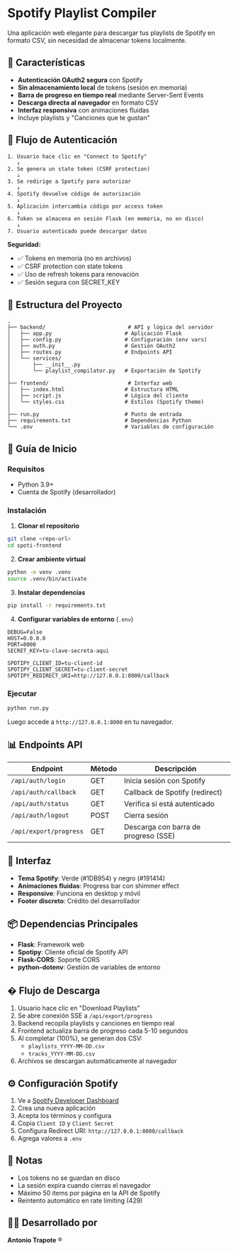 # Spotify Playlist Compiler

Una aplicación web elegante para descargar tus playlists de Spotify en formato CSV, sin necesidad de almacenar tokens localmente.

## 🎯 Características

- **Autenticación OAuth2 segura** con Spotify
- **Sin almacenamiento local** de tokens (sesión en memoria)
- **Barra de progreso en tiempo real** mediante Server-Sent Events
- **Descarga directa al navegador** en formato CSV
- **Interfaz responsiva** con animaciones fluidas
- Incluye playlists y "Canciones que te gustan"

## 🔐 Flujo de Autenticación

```
1. Usuario hace clic en "Connect to Spotify"
   ↓
2. Se genera un state token (CSRF protection)
   ↓
3. Se redirige a Spotify para autorizar
   ↓
4. Spotify devuelve código de autorización
   ↓
5. Aplicación intercambia código por access token
   ↓
6. Token se almacena en sesión Flask (en memoria, no en disco)
   ↓
7. Usuario autenticado puede descargar datos
```

**Seguridad:**
- ✅ Tokens en memoria (no en archivos)
- ✅ CSRF protection con state tokens
- ✅ Uso de refresh tokens para renovación
- ✅ Sesión segura con SECRET_KEY

## 📁 Estructura del Proyecto

```
.
├── backend/                          # API y lógica del servidor
│   ├── app.py                       # Aplicación Flask
│   ├── config.py                    # Configuración (env vars)
│   ├── auth.py                      # Gestión OAuth2
│   ├── routes.py                    # Endpoints API
│   └── services/
│       ├── __init__.py
│       └── playlist_compilator.py   # Exportación de Spotify
│
├── frontend/                         # Interfaz web
│   ├── index.html                   # Estructura HTML
│   ├── script.js                    # Lógica del cliente
│   └── styles.css                   # Estilos (Spotify theme)
│
├── run.py                           # Punto de entrada
├── requirements.txt                 # Dependencias Python
└── .env                             # Variables de configuración
```

## 🚀 Guía de Inicio

### Requisitos
- Python 3.9+
- Cuenta de Spotify (desarrollador)

### Instalación

1. **Clonar el repositorio**
```bash
git clone <repo-url>
cd spoti-frontend
```

2. **Crear ambiente virtual**
```bash
python -m venv .venv
source .venv/bin/activate
```

3. **Instalar dependencias**
```bash
pip install -r requirements.txt
```

4. **Configurar variables de entorno** (`.env`)
```env
DEBUG=False
HOST=0.0.0.0
PORT=8000
SECRET_KEY=tu-clave-secreta-aqui

SPOTIPY_CLIENT_ID=tu-client-id
SPOTIPY_CLIENT_SECRET=tu-client-secret
SPOTIPY_REDIRECT_URI=http://127.0.0.1:8000/callback
```

### Ejecutar

```bash
python run.py
```

Luego accede a `http://127.0.0.1:8000` en tu navegador.

## 📊 Endpoints API

| Endpoint | Método | Descripción |
|----------|--------|-------------|
| `/api/auth/login` | GET | Inicia sesión con Spotify |
| `/api/auth/callback` | GET | Callback de Spotify (redirect) |
| `/api/auth/status` | GET | Verifica si está autenticado |
| `/api/auth/logout` | POST | Cierra sesión |
| `/api/export/progress` | GET | Descarga con barra de progreso (SSE) |

## 🎨 Interfaz

- **Tema Spotify**: Verde (#1DB954) y negro (#191414)
- **Animaciones fluidas**: Progress bar con shimmer effect
- **Responsive**: Funciona en desktop y móvil
- **Footer discreto**: Crédito del desarrollador

## 📦 Dependencias Principales

- **Flask**: Framework web
- **Spotipy**: Cliente oficial de Spotify API
- **Flask-CORS**: Soporte CORS
- **python-dotenv**: Gestión de variables de entorno

## � Flujo de Descarga

1. Usuario hace clic en "Download Playlists"
2. Se abre conexión SSE a `/api/export/progress`
3. Backend recopila playlists y canciones en tiempo real
4. Frontend actualiza barra de progreso cada 5-10 segundos
5. Al completar (100%), se generan dos CSV:
   - `playlists_YYYY-MM-DD.csv`
   - `tracks_YYYY-MM-DD.csv`
6. Archivos se descargan automáticamente al navegador

## ⚙️ Configuración Spotify

1. Ve a [Spotify Developer Dashboard](https://developer.spotify.com/dashboard)
2. Crea una nueva aplicación
3. Acepta los términos y configura
4. Copia `Client ID` y `Client Secret`
5. Configura Redirect URI: `http://127.0.0.1:8000/callback`
6. Agrega valores a `.env`

## 📝 Notas

- Los tokens no se guardan en disco
- La sesión expira cuando cierras el navegador
- Máximo 50 items por página en la API de Spotify
- Reintento automático en rate limiting (429)

## 👨‍💻 Desarrollado por

**Antonio Trapote** ®
